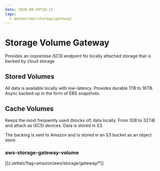 ```yaml
---
date: 2020-09-29T18:12
tags:
  - amazon/aws/storage/gateway/
---
```


# Storage Volume Gateway


Provides an onpremise iSCSI endpoint for locally attached storage
that is backed by cloud storage


## Stored Volumes

All data is available locally with low-latency. Provides durable 1TB to 16TB. Async backed up in the form of EBS snapshots.

## Cache Volumes

Keeps the most frequently used (blocks of) data locally. From 1GB to 32TiB and attach as iSCSI devices. Data is stored in S3. 

The backing is sent to Amazon and is stored in an S3 bucket as an object store.

### aws-storage-gateway-volume
[[z:zettels?tag=amazon/aws/storage/gateway/*]]

